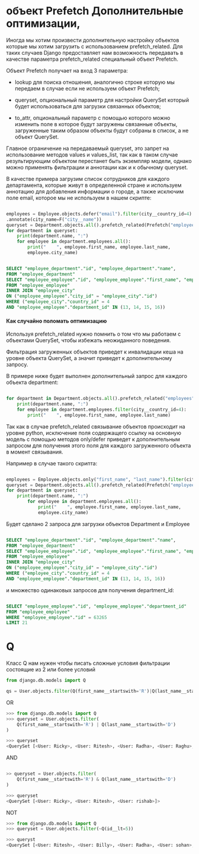
# объект Prefetch Дополнительные оптимизации, 

Иногда мы хотим произвести дополнительную настройку объектов которые мы хотим загрузить с использованием prefetch_related. Для таких случаев Django предоставляет нам возможность передавать в качестве параметра prefetch_related специальный объект Prefetch.

Объект Prefetch получает на вход 3 параметра:

- lookup для поиска отношения, аналогично строке которую мы передаем в случае если не используем объект Prefetch;
    
- queryset, опциональный параметр для настройки QuerySet который будет использоваться для загрузки связанных объектов;
    
- to_attr, опциональный параметр с помощью которого можно изменить поле в которое будут загружены связанные объекты, загруженные таким образом объекты будут собраны в список, а не объект QuerySet.
    

Главное ограничение на передаваемый queryset, это запрет на использование методов values и values_list, так как в таком случае результирующим объектом перестанет быть экземпляр модели, однако можно применять фильтрации и аннотации как и к обычному queryset.

В качестве примера загрузим список сотрудников для каждого департамента, которые живут в определенной стране и используем аннотацию для добавления информации о городе, а также исключим поле email, которое мы не используем в нашем скрипте:

```python

employees = Employee.objects.defer("email").filter(city__country_id=4)
.annotate(city_name=F("city__name"))
queryset = Department.objects.all().prefetch_related(Prefetch("employees", queryset=employees))
for department in queryset:
	print(department.name, ":")
	for employee in department.employees.all():
	    print("    ", employee.first_name, employee.last_name,
	    employee.city_name)

```

```sql

SELECT "employee_department"."id", "employee_department"."name",       "employee_department"."description"
FROM "employee_department"
SELECT "employee_employee"."id", "employee_employee"."first_name", "employee_employee"."last_name", "employee_employee"."department_id",       "employee_employee"."city_id", "employee_city"."name" AS "city_name"
FROM "employee_employee"
INNER JOIN "employee_city" 
ON ("employee_employee"."city_id" = "employee_city"."id")
WHERE ("employee_city"."country_id" = 4       
AND "employee_employee"."department_id" IN (13, 14, 15, 16))

```

#### Как случайно поломать оптимизацию

Используя prefetch_related нужно помнить о том что мы работаем с объектами QuerySet, чтобы избежать неожиданного поведения.

Фильтрация загруженных объектов приведет к инвалидации кеша на уровне объекта QuerySet, а значит приведет к дополнительному запросу.

В примере ниже будет выполнен дополнительный запрос для каждого объекта department:

```python

for department in Department.objects.all().prefetch_related("employees"):
	print(department.name, ":")
	for employee in department.employees.filter(city__country_id=4):
		print("    ", employee.first_name, employee.last_name)

```

Так как в случае prefetch_related связывание объектов происходит на уровне python, исключение поля содержащего ссылку на основную модель с помощью методов only/defer приведет к дополнительным запросом для получения этого поля для каждого загруженного объекта в момент связывания.

Например в случае такого скрипта:

```python

employees = Employee.objects.only("first_name", "last_name").filter(city__country_id=4).annotate(city_name=F("city__name"))
queryset = Department.objects.all().prefetch_related(Prefetch("employees", queryset=employees))
for department in queryset:
	print(department.name, ":")
	    for employee in department.employees.all():
		    print("    ", employee.first_name, employee.last_name,
		    employee.city_name)

```

Будет сделано 2 запроса для загрузки объектов Department и Employee

```sql

SELECT "employee_department"."id", "employee_department"."name",       "employee_department"."description"
FROM "employee_department"
SELECT "employee_employee"."id", "employee_employee"."first_name", "employee_employee"."last_name", "employee_city"."name" AS "city_name"
FROM "employee_employee"
INNER JOIN "employee_city" 
ON ("employee_employee"."city_id" = "employee_city"."id")
WHERE ("employee_city"."country_id" = 4       
AND "employee_employee"."department_id" IN (13, 14, 15, 16))

```

и множество одинаковых запросов для получения department_id:

```sql

SELECT "employee_employee"."id", "employee_employee"."department_id"
FROM "employee_employee"
WHERE "employee_employee"."id" = 63265
LIMIT 21

```


# Q

Класс Q нам нужен чтобы писать сложные условия фильтрации состоящие из 2 или более условий

```python
from django.db.models import Q

qs = User.objects.filter(Q(first_name__startswith='R')|Q(last_name__startswith='D'))
```

OR

```python
>>> from django.db.models import Q
>>> queryset = User.objects.filter(
    Q(first_name__startswith='R') | Q(last_name__startswith='D')
)

>>> queryset
<QuerySet [<User: Ricky>, <User: Ritesh>, <User: Radha>, <User: Raghu>, <User: rishab>]>
```

AND

```python

>> queryset = User.objects.filter(
    Q(first_name__startswith='R') & Q(last_name__startswith='D')
)

>>> queryset
<QuerySet [<User: Ricky>, <User: Ritesh>, <User: rishab>]>

```

NOT

```python
>>> from django.db.models import Q
>>> queryset = User.objects.filter(~Q(id__lt=5))

>>> queryst
<QuerySet [<User: Ritesh>, <User: Billy>, <User: Radha>, <User: sohan>, <User: Raghu>, <User: rishab>]>
```